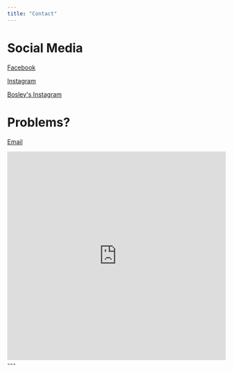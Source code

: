 ```yaml
---
title: "Contact"
---
```


# Social Media

[Facebook](https://www.facebook.com/Daves-Woodworking-1577530669229362/)

[Instagram](https://www.instagram.com/dtmiles1591/)

[Bosley's Instagram](https://www.instagram.com/boztheberner/)

# Problems?

[Email](mailto:prp1277@gmail.com)

<iframe className="embed-responsive" width="640px" height= "480px" src= "https://forms.office.com/Pages/ResponsePage.aspx?id=DQSIkWdsW0yxEjajBLZtrQAAAAAAAAAAAAN__gUfKXNUNjM4SFhNRERIRzlNU0hQUldDVjU3N0hYQi4u&embed=true" frameborder= "0" marginwidth= "0" marginheight= "2" style= "border: none; max-width:100%; max-height:100vh" allowfullscreen webkitallowfullscreen mozallowfullscreen msallowfullscreen> </iframe>

<br />
---
